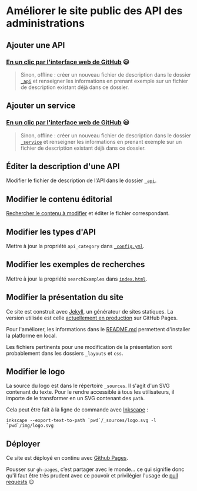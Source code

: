 # Améliorer le site public des API des administrations


## Ajouter une API

### [En un clic par l'interface web de GitHub](https://github.com/sgmap/api.gouv.fr/new/gh-pages/_api?filename=_api/nom_api.md&value=---%0Aname%3A%20Nom%20API%20%23nom%20de%20l%27API%0Atagline%3A%20Mission%20de%20l%27API%20%23%20description%20courte%20de%20l%27API%0Adoc_tech%3A%20http%3A%2F%2Fdoc.api.com%20%23%20lien%20vers%20la%20documentation%20technique%20de%20l%27API%0Aaccess_link%3A%20http%3A%2F%2Fregistration.api.com%20%23%20lien%20vers%20la%20page%20d%27enregistrement%20de%20l%27API%20%7C%20optionnel%0Adomain%3A%20http%3A%2F%2Fapi.com%20%23%20lien%20vers%20le%20domain%20de%20l%27API%0Acontract%3A%20OUVERT%20sous%20contrat%20%23%20type%20de%20contrat%20%28OUVERT%2C%20OUVERT%20sous%20contrat%29%0Arestriction%3A%20toto%20%23%20restriction%20de%20l%27utilisation%20de%20l%27API%20%7C%20optionnel%0Aopenapi_definition%3A%20https%3A%2F%2Fhost.fr%2Fapi-def.yaml%20%7C%20optionnel%0Aclients%3A%20%23%20liste%20des%20personnes%20pouvant%20utiliser%20l%27API%0A%20%20-%20client1%0A%20%20-%20client2%0Astat%3A%20%23%20lien%20vers%20les%20statistiques%0A%20%20lastXdays%3A%2030%20%23%20dur%C3%A9e%20du%0A%20%20url%3A%20https%3A%2F%2Fhost.fr%2Fdata%0A%20%20label%3A%20Pi%C3%A8ces%20justificatives%20d%C3%A9mat%C3%A9rialis%C3%A9es%20%23%20description%20m%C3%A9tier%20de%20chaque%20appel%0Apartners%3A%20%23%20liste%20des%20partenaires%0A%20%20-%20Partenaire1%0A%20%20-%20Partenaire2%0Aowner%3A%20DINSIC%20%23%20organisme%20g%C3%A9rant%20l%27API%0Acategory%3A%20confidential%20%23%20type%20de%20donn%C3%A9e%2C%20voir%20le%20champs%20id%20dans%20le%20fichier%20_config%0Akeywords%3A%20%23%20liste%20des%20mots%20cl%C3%A9s%20utilis%C3%A9s%20lors%20de%20la%20recherche%0A%20%20-%20toto%0A%20%20-%20tutu%0A%20%20-%20titi%0Alogo%3A%20%23%20URL%20vers%20un%20logo%20de%20l%27API%20%7C%20optionnel%0A---%0A%0A%23%23%20Description%20de%20l%27API%0A%0ATexte%20libre%20au%20format%20%5BMarkdown%5D%28http%3A%2F%2Fricostacruz.com%2Fcheatsheets%2Fmarkdown.html%29.%0A%0A%0A%23%23%20Rappel%0A%0A-%20%5B%20%5D%20Modifier%20le%20nom%20du%20fichier%20%60nom_api.md%60%20dans%20le%20champ%20ci-dessus.%0A-%20%5B%20%5D%20Cr%C3%A9er%20une%20nouvelle%20branche%20pour%20l%27ajout%20de%20ce%20fichier%2C%20et%20la%20nommer%20du%20m%C3%AAme%20nom%20que%20le%20fichier%20%60nom_api%60.%0A-%20%5B%20%5D%20Ouvrir%20une%20pull%20request%20pour%20valider%20l%27int%C3%A9gration.%0A-%20%5B%20%5D%20Effacer%20ce%20texte%20une%20fois%20que%20vous%20l%27avez%20lu) :smiley:

> Sinon, offline : créer un nouveau fichier de description dans le dossier [`_api`](https://github.com/sgmap/api.gouv.fr/tree/gh-pages/_api) et renseigner les informations en prenant exemple sur un fichier de description existant déjà dans ce dossier.


## Ajouter un service

### [En un clic par l'interface web de GitHub](https://github.com/sgmap/api.gouv.fr/new/gh-pages/_service?filename=_service/nom_service.md&value=---%0D%0Aname%3A+Nom+Service+%23nom+du+service%0D%0Alink%3A+http%3A%2F%2Fservice.com+%23+lien+vers+le+service%0D%0Adescription%3A+Lorem+Ipsum+%23+description+rapide+du+service%0D%0Aapi%3A+%23+liste+des+API+utilis%C3%A9es+dans+le+service+%28utiliser+l%27attribut+name+de+l%27API%29%0D%0A+-+Nom+API%0D%0Ascreenshot%3A+screenshot.jpg+%23ajouter+un+screenshot+de+l%27API%0D%0Afeatured%3A+false+%23+est-ce+que+la+r%C3%A9utilisation+doit+%C3%AAtre+affich%C3%A9e+sur+la+page+d%27accueil.%0D%0A---%0D%0A%0D%0A%23%23+Description+du+service%0D%0A%0D%0ATexte+libre+au+format+%5BMarkdown%5D%28http%3A%2F%2Fricostacruz.com%2Fcheatsheets%2Fmarkdown.html%29.%0D%0A%0D%0A%0D%0A%23%23+Rappel%0D%0A%0D%0A-+%5B+%5D+Modifier+le+nom+du+fichier+%60nom_service.md%60+dans+le+champ+ci-dessus.%0D%0A-+%5B+%5D+Cr%C3%A9er+une+nouvelle+branche+pour+l%27ajout+de+ce+fichier%2C+et+la+nommer+du+m%C3%AAme+nom+que+le+fichier+%60nom_service%60.%0D%0A-+%5B+%5D+Ouvrir+une+pull+request+pour+valider+l%27int%C3%A9gration.%0D%0A-+%5B+%5D+Effacer+ce+texte+une+fois+que+vous+l%27avez+lu%0D%0A) :smiley:

> Sinon, offline : créer un nouveau fichier de description dans le dossier [`_service`](https://github.com/sgmap/api.gouv.fr/tree/gh-pages/_service) et renseigner les informations en prenant exemple sur un fichier de description existant déjà dans ce dossier.


## Éditer la description d'une API

Modifier le fichier de description de l'API dans le dossier [`_api`](https://github.com/sgmap/api.gouv.fr/tree/gh-pages/_api).


## Modifier le contenu éditorial

[Rechercher le contenu à modifier](https://github.com/sgmap/api.gouv.fr/search?q=contenu+à+modifier&type=Code) et éditer le fichier correspondant.


## Modifier les types d'API

Mettre à jour la propriété `api_category` dans [`_config.yml`](https://github.com/sgmap/api.gouv.fr/tree/gh-pages/_config.yml).

## Modifier les exemples de recherches

Mettre à jour la propriété `searchExamples` dans [`index.html`](https://github.com/sgmap/api.gouv.fr/tree/gh-pages/index.html).


## Modifier la présentation du site

Ce site est construit avec [Jekyll](https://jekyllrb.com/), un générateur de sites statiques. La version utilisée est celle [actuellement en production](https://github.com/jekyll/jekyll/issues/4441) sur GitHub Pages.

Pour l'améliorer, les informations dans le [README.md](https://github.com/sgmap/api.gouv.fr/blob/gh-pages/README.md) permettent d'installer la platforme en local.

Les fichiers pertinents pour une modification de la présentation sont probablement dans les dossiers `_layouts` et `css`.


## Modifier le logo

La source du logo est dans le répertoire `_sources`. Il s'agit d'un SVG contenant du texte. Pour le rendre accessible à tous les utilisateurs, il importe de le transformer en un SVG contenant des `path`.

Cela peut être fait à la ligne de commande avec [Inkscape](https://inkscape.org/fr/) :

```shell
inkscape --export-text-to-path `pwd`/_sources/logo.svg -l `pwd`/img/logo.svg
```

## Déployer

Ce site est déployé en continu avec [Github Pages](https://pages.github.com).

Pousser sur `gh-pages`, c’est partager avec le monde… ce qui signifie donc qu'il faut être très prudent avec ce pouvoir et privilégier l'usage de [pull requests](https://guides.github.com/introduction/flow/) :wink:
